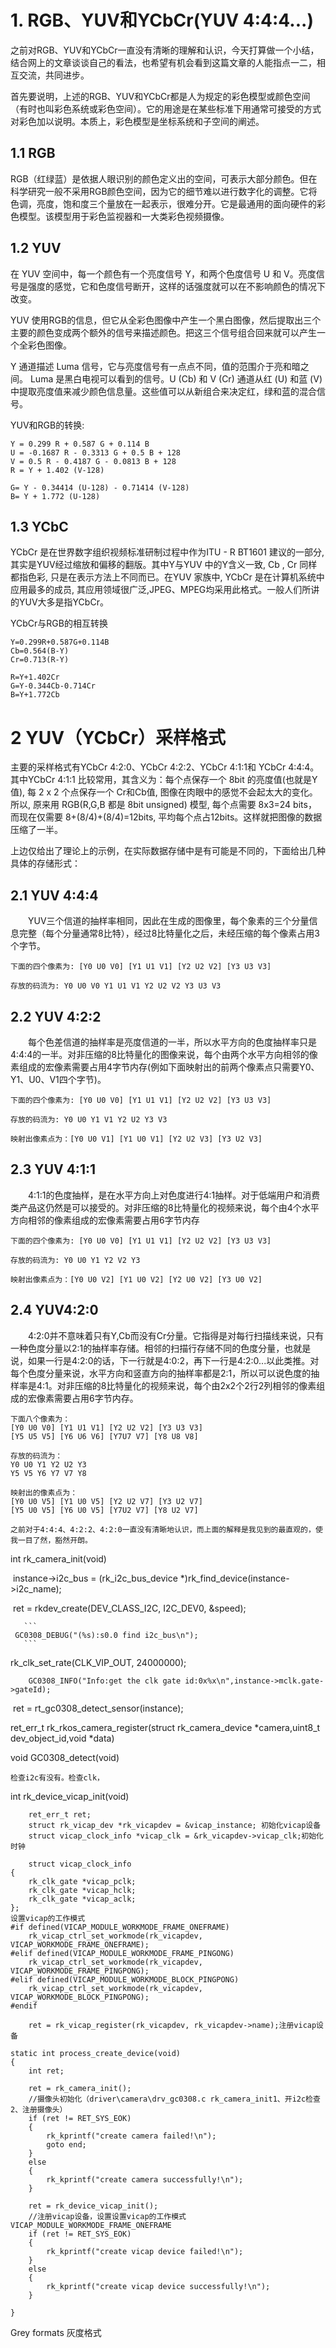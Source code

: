 # 1. RGB、YUV和YCbCr(YUV 4:4:4...)

之前对RGB、YUV和YCbCr一直没有清晰的理解和认识，今天打算做一个小结，结合网上的文章谈谈自己的看法，也希望有机会看到这篇文章的人能指点一二，相互交流，共同进步。

首先要说明，上述的RGB、YUV和YCbCr都是人为规定的彩色模型或颜色空间（有时也叫彩色系统或彩色空间）。它的用途是在某些标准下用通常可接受的方式对彩色加以说明。本质上，彩色模型是坐标系统和子空间的阐述。

## 1.1 RGB

RGB（红绿蓝）是依据人眼识别的颜色定义出的空间，可表示大部分颜色。但在科学研究一般不采用RGB颜色空间，因为它的细节难以进行数字化的调整。它将色调，亮度，饱和度三个量放在一起表示，很难分开。它是最通用的面向硬件的彩色模型。该模型用于彩色监视器和一大类彩色视频摄像。

## 1.2 YUV

在 YUV 空间中，每一个颜色有一个亮度信号 Y，和两个色度信号 U 和 V。亮度信号是强度的感觉，它和色度信号断开，这样的话强度就可以在不影响颜色的情况下改变。

YUV 使用RGB的信息，但它从全彩色图像中产生一个黑白图像，然后提取出三个主要的颜色变成两个额外的信号来描述颜色。把这三个信号组合回来就可以产生一个全彩色图像。

Y 通道描述 Luma 信号，它与亮度信号有一点点不同，值的范围介于亮和暗之间。 Luma 是黑白电视可以看到的信号。U (Cb) 和 V (Cr) 通道从红 (U) 和蓝 (V) 中提取亮度值来减少颜色信息量。这些值可以从新组合来决定红，绿和蓝的混合信号。

YUV和RGB的转换:

```
Y = 0.299 R + 0.587 G + 0.114 B
U = -0.1687 R - 0.3313 G + 0.5 B + 128
V = 0.5 R - 0.4187 G - 0.0813 B + 128
R = Y + 1.402 (V-128)

G= Y - 0.34414 (U-128) - 0.71414 (V-128)
B= Y + 1.772 (U-128)
```

## 1.3 YCbC

YCbCr 是在世界数字组织视频标准研制过程中作为ITU - R BT1601 建议的一部分, 其实是YUV经过缩放和偏移的翻版。其中Y与YUV 中的Y含义一致, Cb , Cr 同样都指色彩, 只是在表示方法上不同而已。在YUV 家族中, YCbCr 是在计算机系统中应用最多的成员, 其应用领域很广泛,JPEG、MPEG均采用此格式。一般人们所讲的YUV大多是指YCbCr。

YCbCr与RGB的相互转换

```
Y=0.299R+0.587G+0.114B
Cb=0.564(B-Y)
Cr=0.713(R-Y)

R=Y+1.402Cr
G=Y-0.344Cb-0.714Cr
B=Y+1.772Cb
```

# 2 YUV（YCbCr）采样格式

主要的采样格式有YCbCr 4:2:0、YCbCr 4:2:2、YCbCr 4:1:1和 YCbCr 4:4:4。其中YCbCr 4:1:1 比较常用，其含义为：每个点保存一个 8bit 的亮度值(也就是Y值), 每 2 x 2 个点保存一个 Cr和Cb值, 图像在肉眼中的感觉不会起太大的变化。所以, 原来用 RGB(R,G,B 都是 8bit unsigned) 模型, 每个点需要 8x3=24 bits， 而现在仅需要 8+(8/4)+(8/4)=12bits, 平均每个点占12bits。这样就把图像的数据压缩了一半。

上边仅给出了理论上的示例，在实际数据存储中是有可能是不同的，下面给出几种具体的存储形式：

## 2.1 YUV 4:4:4

　　YUV三个信道的抽样率相同，因此在生成的图像里，每个象素的三个分量信息完整（每个分量通常8比特），经过8比特量化之后，未经压缩的每个像素占用3个字节。

```
下面的四个像素为: [Y0 U0 V0] [Y1 U1 V1] [Y2 U2 V2] [Y3 U3 V3]

存放的码流为: Y0 U0 V0 Y1 U1 V1 Y2 U2 V2 Y3 U3 V3
```

## 2.2  YUV 4:2:2

　　每个色差信道的抽样率是亮度信道的一半，所以水平方向的色度抽样率只是4:4:4的一半。对非压缩的8比特量化的图像来说，每个由两个水平方向相邻的像素组成的宏像素需要占用4字节内存(例如下面映射出的前两个像素点只需要Y0、Y1、U0、V1四个字节)。

```
下面的四个像素为: [Y0 U0 V0] [Y1 U1 V1] [Y2 U2 V2] [Y3 U3 V3]

存放的码流为: Y0 U0 Y1 V1 Y2 U2 Y3 V3

映射出像素点为：[Y0 U0 V1] [Y1 U0 V1] [Y2 U2 V3] [Y3 U2 V3]
```

## 2.3 YUV 4:1:1

　　4:1:1的色度抽样，是在水平方向上对色度进行4:1抽样。对于低端用户和消费类产品这仍然是可以接受的。对非压缩的8比特量化的视频来说，每个由4个水平方向相邻的像素组成的宏像素需要占用6字节内存

```
下面的四个像素为: [Y0 U0 V0] [Y1 U1 V1] [Y2 U2 V2] [Y3 U3 V3]

存放的码流为: Y0 U0 Y1 Y2 V2 Y3

映射出像素点为：[Y0 U0 V2] [Y1 U0 V2] [Y2 U0 V2] [Y3 U0 V2]
```

## 2.4 YUV4:2:0

　　4:2:0并不意味着只有Y,Cb而没有Cr分量。它指得是对每行扫描线来说，只有一种色度分量以2:1的抽样率存储。相邻的扫描行存储不同的色度分量，也就是说，如果一行是4:2:0的话，下一行就是4:0:2，再下一行是4:2:0...以此类推。对每个色度分量来说，水平方向和竖直方向的抽样率都是2:1，所以可以说色度的抽样率是4:1。对非压缩的8比特量化的视频来说，每个由2x2个2行2列相邻的像素组成的宏像素需要占用6字节内存。

```
下面八个像素为：
[Y0 U0 V0] [Y1 U1 V1] [Y2 U2 V2] [Y3 U3 V3]
[Y5 U5 V5] [Y6 U6 V6] [Y7U7 V7] [Y8 U8 V8]

存放的码流为：
Y0 U0 Y1 Y2 U2 Y3
Y5 V5 Y6 Y7 V7 Y8

映射出的像素点为：
[Y0 U0 V5] [Y1 U0 V5] [Y2 U2 V7] [Y3 U2 V7]
[Y5 U0 V5] [Y6 U0 V5] [Y7U2 V7] [Y8 U2 V7]

之前对于4:4:4、4:2:2、4:2:0一直没有清晰地认识，而上面的解释是我见到的最直观的，使我一目了然，豁然开朗。
```

int rk_camera_init(void)

​    instance->i2c_bus = (rk_i2c_bus_device *)rk_find_device(instance->i2c_name);

​        ret = rkdev_create(DEV_CLASS_I2C, I2C_DEV0, &speed);

       ```
     GC0308_DEBUG("(%s):s0.0 find i2c_bus\n");
       ```

rk_clk_set_rate(CLK_VIP_OUT, 24000000);

        GC0308_INFO("Info:get the clk gate id:0x%x\n",instance->mclk.gate->gateId);
​    ret = rt_gc0308_detect_sensor(instance);

ret_err_t rk_rkos_camera_register(struct rk_camera_device *camera,uint8_t dev_object_id,void *data)

void GC0308_detect(void)

```
检查i2c有没有。检查clk，
```

int rk_device_vicap_init(void)

```
    ret_err_t ret;
    struct rk_vicap_dev *rk_vicapdev = &vicap_instance; 初始化vicap设备
    struct vicap_clock_info *vicap_clk = &rk_vicapdev->vicap_clk;初始化时钟
    
    struct vicap_clock_info
{
    rk_clk_gate *vicap_pclk;
    rk_clk_gate *vicap_hclk;
    rk_clk_gate *vicap_aclk;
};
设置vicap的工作模式
#if defined(VICAP_MODULE_WORKMODE_FRAME_ONEFRAME)
    rk_vicap_ctrl_set_workmode(rk_vicapdev, VICAP_WORKMODE_FRAME_ONEFRAME);
#elif defined(VICAP_MODULE_WORKMODE_FRAME_PINGONG)
    rk_vicap_ctrl_set_workmode(rk_vicapdev, VICAP_WORKMODE_FRAME_PINGPONG);
#elif defined(VICAP_MODULE_WORKMODE_BLOCK_PINGPONG)
    rk_vicap_ctrl_set_workmode(rk_vicapdev, VICAP_WORKMODE_BLOCK_PINGPONG);
#endif

    ret = rk_vicap_register(rk_vicapdev, rk_vicapdev->name);注册vicap设备
```



```
static int process_create_device(void)
{
    int ret;

    ret = rk_camera_init();
    //摄像头初始化（driver\camera\drv_gc0308.c rk_camera_init1、开i2c检查2、注册摄像头）
    if (ret != RET_SYS_EOK)
    {
        rk_kprintf("create camera failed!\n");
        goto end;
    }
    else
    {
        rk_kprintf("create camera successfully!\n");
    }

    ret = rk_device_vicap_init();
    //注册vicap设备，设置设置vicap的工作模式VICAP_MODULE_WORKMODE_FRAME_ONEFRAME
    if (ret != RET_SYS_EOK)
    {
        rk_kprintf("create vicap device failed!\n");
    }
    else
    {
        rk_kprintf("create vicap device successfully!\n");
    }

}
```

Grey formats 灰度格式

